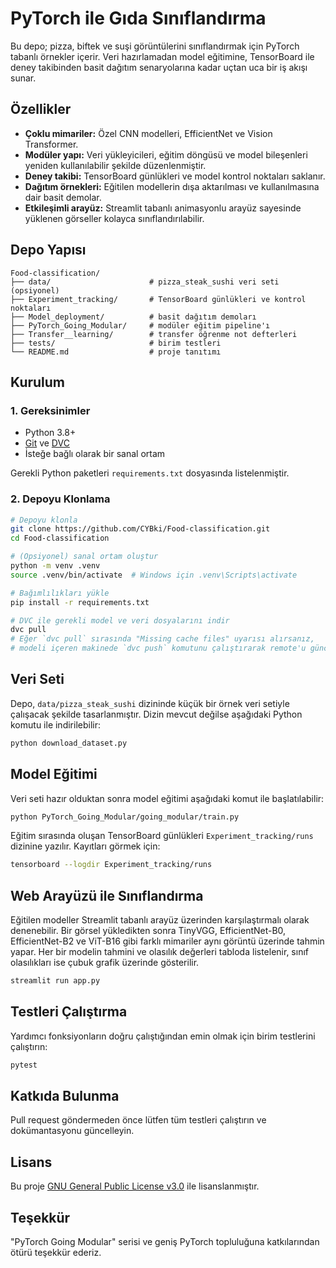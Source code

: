 # PyTorch ile Gıda Sınıflandırma

Bu depo; pizza, biftek ve suşi görüntülerini sınıflandırmak için PyTorch tabanlı örnekler içerir. Veri hazırlamadan model eğitimine, TensorBoard ile deney takibinden basit dağıtım senaryolarına kadar uçtan uca bir iş akışı sunar.

## Özellikler

* **Çoklu mimariler:** Özel CNN modelleri, EfficientNet ve Vision Transformer.
* **Modüler yapı:** Veri yükleyicileri, eğitim döngüsü ve model bileşenleri yeniden kullanılabilir şekilde düzenlenmiştir.
* **Deney takibi:** TensorBoard günlükleri ve model kontrol noktaları saklanır.
* **Dağıtım örnekleri:** Eğitilen modellerin dışa aktarılması ve kullanılmasına dair basit demolar.
* **Etkileşimli arayüz:** Streamlit tabanlı animasyonlu arayüz sayesinde yüklenen görseller kolayca sınıflandırılabilir.

## Depo Yapısı

```
Food-classification/
├── data/                      # pizza_steak_sushi veri seti (opsiyonel)
├── Experiment_tracking/       # TensorBoard günlükleri ve kontrol noktaları
├── Model_deployment/          # basit dağıtım demoları
├── PyTorch_Going_Modular/     # modüler eğitim pipeline'ı
├── Transfer__learning/        # transfer öğrenme not defterleri
├── tests/                     # birim testleri
└── README.md                  # proje tanıtımı
```

## Kurulum

### 1. Gereksinimler

* Python 3.8+
* [Git](https://git-scm.com/) ve [DVC](https://dvc.org/)
* İsteğe bağlı olarak bir sanal ortam

Gerekli Python paketleri `requirements.txt` dosyasında listelenmiştir.

### 2. Depoyu Klonlama

```bash
# Depoyu klonla
git clone https://github.com/CYBki/Food-classification.git
cd Food-classification

# (Opsiyonel) sanal ortam oluştur
python -m venv .venv
source .venv/bin/activate  # Windows için .venv\Scripts\activate

# Bağımlılıkları yükle
pip install -r requirements.txt

# DVC ile gerekli model ve veri dosyalarını indir
dvc pull
# Eğer `dvc pull` sırasında "Missing cache files" uyarısı alırsanız,
# modeli içeren makinede `dvc push` komutunu çalıştırarak remote'u güncelleyin.
```

## Veri Seti

Depo, `data/pizza_steak_sushi` dizininde küçük bir örnek veri setiyle çalışacak şekilde tasarlanmıştır. Dizin mevcut değilse aşağıdaki Python komutu ile indirilebilir:

```bash
python download_dataset.py
```

## Model Eğitimi

Veri seti hazır olduktan sonra model eğitimi aşağıdaki komut ile başlatılabilir:

```bash
python PyTorch_Going_Modular/going_modular/train.py
```

Eğitim sırasında oluşan TensorBoard günlükleri `Experiment_tracking/runs` dizinine yazılır. Kayıtları görmek için:

```bash
tensorboard --logdir Experiment_tracking/runs
```

## Web Arayüzü ile Sınıflandırma

Eğitilen modeller Streamlit tabanlı arayüz üzerinden karşılaştırmalı olarak denenebilir. Bir görsel yükledikten sonra TinyVGG,
EfficientNet-B0, EfficientNet-B2 ve ViT-B16 gibi farklı mimariler aynı görüntü üzerinde tahmin yapar. Her bir modelin tahmini ve olasılık değerleri tabloda listelenir, sınıf olasılıkları ise çubuk grafik üzerinde gösterilir.

```bash
streamlit run app.py
```

## Testleri Çalıştırma

Yardımcı fonksiyonların doğru çalıştığından emin olmak için birim testlerini çalıştırın:

```bash
pytest
```

## Katkıda Bulunma

Pull request göndermeden önce lütfen tüm testleri çalıştırın ve dokümantasyonu güncelleyin.

## Lisans

Bu proje [GNU General Public License v3.0](LICENSE) ile lisanslanmıştır.

## Teşekkür

"PyTorch Going Modular" serisi ve geniş PyTorch topluluğuna katkılarından ötürü teşekkür ederiz.

